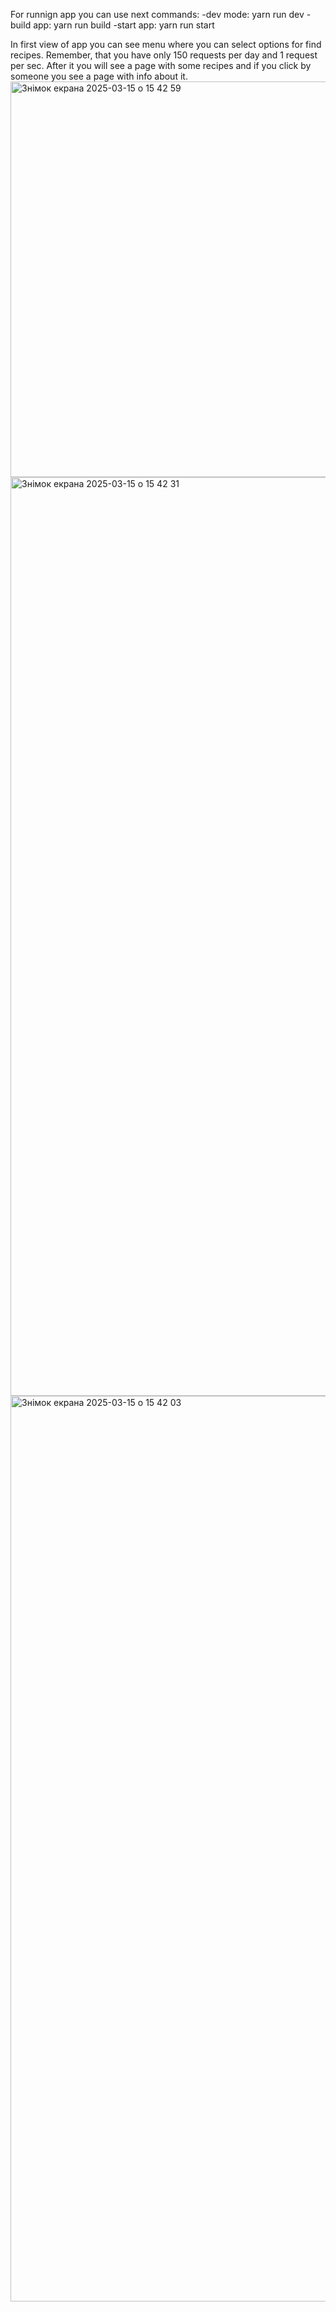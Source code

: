 For runnign app you can use next commands:
-dev mode: yarn run dev
-build app: yarn run build
-start app: yarn run start

In first view of app you can see menu where you can select options for find recipes. Remember, that you have only 150 requests per day and 1 request per sec. After it you will see a page with some recipes and if you click by someone you see a page with info about it.
<img width="633" alt="Знімок екрана 2025-03-15 о 15 42 59" src="https://github.com/user-attachments/assets/5a55be6a-847d-4f83-a9f4-c3c3e208d080" />
<img width="1470" alt="Знімок екрана 2025-03-15 о 15 42 31" src="https://github.com/user-attachments/assets/58b15400-c308-4909-945c-cec827d839da" />
<img width="1449" alt="Знімок екрана 2025-03-15 о 15 42 03" src="https://github.com/user-attachments/assets/bd34a42c-0814-440e-a8ce-7a85f8bf4abc" />
